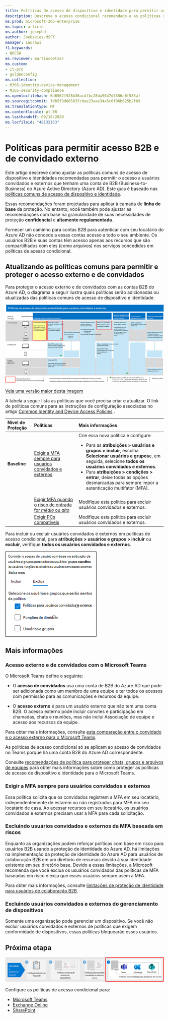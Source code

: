 ```yaml
---
title: Políticas de acesso de dispositivo e identidade para permitir acesso B2B e de convidado externo-Microsoft 365 for Enterprise | Microsoft docs
description: Descreve o acesso condicional recomendado e as políticas relacionadas para proteger o acesso de usuários externos e convidados.
ms.prod: microsoft-365-enterprise
ms.topic: article
ms.author: josephd
author: JoeDavies-MSFT
manager: Laurawi
f1.keywords:
- NOCSH
ms.reviewer: martincoetzer
ms.custom:
- it-pro
- goldenconfig
ms.collection:
- M365-identity-device-management
- M365-security-compliance
ms.openlocfilehash: 6d6562f528b36acdfbc28da9647d3356a0f585af
ms.sourcegitcommit: fdb5f9d865037c0ae23aae34a5c0f06b625b2f69
ms.translationtype: MT
ms.contentlocale: pt-BR
ms.lasthandoff: 09/18/2020
ms.locfileid: "48132153"
---
```

# <a name="policies-for-allowing-guest-and-external-b2b-access"></a>Políticas para permitir acesso B2B e de convidado externo

Este artigo descreve como ajustar as políticas comuns de acesso de dispositivo e identidades recomendadas para permitir o acesso a usuários convidados e externos que tenham uma conta de B2B (Business-to-Business) do Azure Active Directory (Azure AD). Este guia é baseado nas [políticas comuns de acesso de dispositivo e identidade](identity-access-policies.md).

Essas recomendações foram projetadas para aplicar à camada de **linha de base** da proteção. No entanto, você também pode ajustar as recomendações com base na granularidade de suas necessidades de proteção **confidencial** e **altamente regulamentada** . 

Fornecer um caminho para contas B2B para autenticar com seu locatário do Azure AD não concede a essas contas acesso a todo o seu ambiente. Os usuários B2B e suas contas têm acesso apenas aos recursos que são compartilhados com eles (como arquivos) nos serviços concedidos em políticas de acesso condicional.

## <a name="updating-the-common-policies-to-allow-and-protect-guest-and-external-access"></a>Atualizando as políticas comuns para permitir e proteger o acesso externo e de convidados 

Para proteger o acesso externo e de convidados com as contas B2B do Azure AD, o diagrama a seguir ilustra quais políticas serão adicionadas ou atualizadas das políticas comuns de acesso de dispositivo e identidade. 

[![Resumo das atualizações de política para proteger o acesso de convidados](../media/microsoft-365-policies-configurations/identity-access-ruleset-guest.png)](https://github.com/MicrosoftDocs/microsoft-365-docs/raw/public/microsoft-365/media/microsoft-365-policies-configurations/identity-access-ruleset-guest.png)

[Veja uma versão maior desta imagem](https://github.com/MicrosoftDocs/microsoft-365-docs/raw/public/microsoft-365/media/microsoft-365-policies-configurations/identity-access-ruleset-guest.png)

A tabela a seguir lista as políticas que você precisa criar e atualizar. O link de políticas comuns para as instruções de configuração associadas no artigo [Common Identity and Device Access Policies](identity-access-policies.md) .

|Nível de Proteção|Políticas|Mais informações|
|:---------------|:-------|:----------------|
|**Baseline**|[Exigir a MFA sempre para usuários convidados e externos](identity-access-policies.md#require-mfa-based-on-sign-in-risk)|Crie essa nova política e configure: <ul><li> Para as **atribuições > usuários e grupos > incluir**, escolha **Selecionar usuários e grupos**e, em seguida, selecione **todos os usuários convidados e externos**. </li><li> Para **atribuições > condições > entrar**, deixe todas as opções desmarcadas para sempre impor a autenticação multifator (MFA).</li>|
|        |[Exigir MFA quando o risco de entrada for *médio* ou *alto*](identity-access-policies.md#require-mfa-based-on-sign-in-risk)|Modifique esta política para excluir usuários convidados e externos.|
|        |[Exigir PCs compatíveis](identity-access-policies.md#require-compliant-pcs-but-not-compliant-phones-and-tablets)|Modifique esta política para excluir usuários convidados e externos.|

Para incluir ou excluir usuários convidados e externos em políticas de acesso condicional, para **atribuições > usuários e grupos > incluir** ou **excluir**, verifique **todos os usuários convidados e externos**.

![captura de tela de controles para exclusão de usuários convidados e externos](../media/microsoft-365-policies-configurations/identity-access-exclude-guests-ui.png)

## <a name="more-information"></a>Mais informações

### <a name="guest-and-external-access-with-microsoft-teams"></a>Acesso externo e de convidados com o Microsoft Teams

O Microsoft Teams define o seguinte:

- O **acesso de convidados** usa uma conta de B2B do Azure AD que pode ser adicionada como um membro de uma equipe e ter todos os acessos com permissão para as comunicações e recursos da equipe.

- O **acesso externo** é para um usuário externo que não tem uma conta B2B. O acesso externo pode incluir convites e participação em chamadas, chats e reuniões, mas não inclui Associação de equipe e acesso aos recursos da equipe.

Para obter mais informações, consulte [esta comparação entre o convidado e o acesso externo para o Microsoft Teams](https://docs.microsoft.com/microsoftteams/communicate-with-users-from-other-organizations#compare-external-and-guest-access).

As políticas de acesso condicional só se aplicam ao acesso de convidados no Teams porque há uma conta B2B do Azure AD correspondente.

Consulte [recomendações de política para proteger chats, grupos e arquivos de equipes](teams-access-policies.md) para obter mais informações sobre como proteger as políticas de acesso de dispositivo e identidade para o Microsoft Teams.

<!--
ount treats guest and external users that have an Azure AD B2B account differently than external access  .


to a meeting, call, or chat with


differentiates between guest users and external users within the app. Guest users have Azure AD B2B accounts and can be added to teams. External users can only participate in calls, chats, and meetings. 
--> 

### <a name="require-mfa-always-for-guest-and-external-users"></a>Exigir a MFA sempre para usuários convidados e externos
Essa política solicita que os convidados registrem a MFA em seu locatário, independentemente de estarem ou não registrados para MFA em seu locatário de casa. Ao acessar recursos em seu locatário, os usuários convidados e externos precisam usar a MFA para cada solicitação. 

### <a name="excluding-guest-and-external-users-from-risk-based-mfa"></a>Excluindo usuários convidados e externos da MFA baseada em riscos
Enquanto as organizações podem reforçar políticas com base em risco para usuários B2B usando a proteção de identidade do Azure AD, há limitações na implementação da proteção de identidade do Azure AD para usuários de colaboração B2B em um diretório de recursos devido à sua identidade existente em seu diretório base. Devido a essas limitações, a Microsoft recomenda que você exclua os usuários convidados das políticas de MFA baseadas em risco e exija que esses usuários sempre usem a MFA. 

Para obter mais informações, consulte [limitações de proteção de identidade para usuários de colaboração B2B](https://docs.microsoft.com/azure/active-directory/identity-protection/concept-identity-protection-b2b#limitations-of-identity-protection-for-b2b-collaboration-users). 

### <a name="excluding-guest-and-external-users-from-device-management"></a>Excluindo usuários convidados e externos do gerenciamento de dispositivos 
Somente uma organização pode gerenciar um dispositivo. Se você não excluir usuários convidados e externos de políticas que exigem conformidade de dispositivos, essas políticas bloquearão esses usuários. 

## <a name="next-step"></a>Próxima etapa

![Etapa 4: políticas para aplicativos em nuvem da Microsoft 365](../media/microsoft-365-policies-configurations/identity-device-access-steps-next-step-4.png)

Configure as políticas de acesso condicional para:

- [Microsoft Teams](teams-access-policies.md)
- [Exchange Online](secure-email-recommended-policies.md)
- [SharePoint](secure-email-recommended-policies.md)


